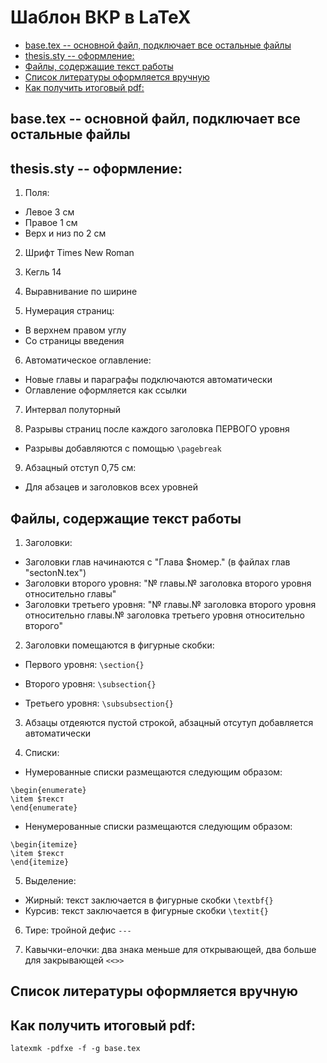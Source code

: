 Шаблон ВКР в LaTeX
==================

<!-- Table of Contents GitLab -->

* [base.tex -- основной файл, подключает все остальные файлы](#basetex-основной-файл-подключает-все-остальные-файлы)
* [thesis.sty -- оформление:](#thesissty-оформление)
* [Файлы, содержащие текст работы](#Файлы-содержащие-текст-работы)
* [Список литературы оформляется вручную](#Список-литературы-оформляется-вручную)
* [Как получить итоговый pdf:](#Как-получить-итоговый-pdf)

<!-- /Table of Contents -->

## base.tex -- основной файл, подключает все остальные файлы

## thesis.sty -- оформление:

1. Поля:

* Левое 3 см
* Правое 1 см
* Верх и низ по 2 см

2. Шрифт Times New Roman

3. Кегль 14

4. Выравнивание по ширине

5. Нумерация страниц:

* В верхнем правом углу
* Со страницы введения

6. Автоматическое оглавление:

* Новые главы и параграфы подключаются автоматически
* Оглавление оформляется как ссылки

7. Интервал полуторный

8. Разрывы страниц после каждого заголовка ПЕРВОГО уровня

* Разрывы добавляются с помощью `\pagebreak`

9. Абзацный отступ 0,75 см:

* Для абзацев и заголовков всех уровней

## Файлы, содержащие текст работы

1. Заголовки:

* Заголовки глав начинаются с "Глава \$номер." (в файлах глав "sectonN.tex")
* Заголовки второго уровня: "№ главы.№ заголовка второго уровня относительно главы"
* Заголовки третьего уровня: "№ главы.№ заголовка второго уровня относительно главы.№ заголовка третьего уровня относительно второго"

2. Заголовки помещаются в фигурные скобки:

* Первого уровня: `\section{}`

* Второго уровня: `\subsection{}`

* Третьего уровня: `\subsubsection{}`

3. Абзацы отдеяются пустой строкой, абзацный отсутуп добавляется автоматически

4. Списки:

* Нумерованные списки размещаются следующим образом:

```
\begin{enumerate}
\item $текст
\end{enumerate}
```

* Ненумерованные списки размещаются следующим образом:

```
\begin{itemize}
\item $текст
\end{itemize}
```

5. Выделение:

* Жирный: текст заключается в фигурные скобки `\textbf{}`
* Курсив: текст заключается в фигурные скобки `\textit{}`

6. Тире: тройной дефис `---`

7. Кавычки-елочки: два знака меньше для открывающей, два больше для закрывающей `<<>>`

## Список литературы оформляется вручную

## Как получить итоговый pdf:

`latexmk -pdfxe -f -g base.tex`

